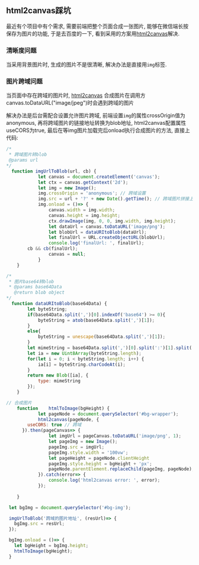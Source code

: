 ## html2canvas踩坑

最近有个项目中有个需求, 需要前端把整个页面合成一张图片, 能够在微信端长按保存为图片的功能, 于是去百度的一下, 看到采用的方案用[html2canvas](https://github.com/niklasvh/html2canvas)解决.

### 清晰度问题

当采用背景图片时, 生成的图片不是很清晰, 解决办法是直接用`img`标签.

### 图片跨域问题

当页面中存在跨域的图片时, [html2canvas](https://github.com/niklasvh/html2canvas) 合成图片在调用方canvas.toDataURL("image/jpeg")时会遇到跨域的图片

解决办法是后台需配合设置允许图片跨域, 前端设置`img`的属性crossOrigin值为anonymous, 再将跨域图片的链接地址转换为blob地址, html2canvas配置属性useCORS为true, 最后在等img图片加载完后onload执行合成图片的方法, 直接上代码:

``` javascript
/*
 * 跨域图片转blob
 @params url
*/
  function imgUrlToBlob(url, cb) {
			let canvas = document.createElement('canvas');
			let ctx = canvas.getContext('2d');
			let img = new Image();
			img.crossOrigin = 'anonymous'; // 跨域设置
			img.src = url + '?' + new Date().getTime(); // 跨域图片拼接上时间戳
			img.onload = ()=> {
				canvas.width = img.width;
				canvas.height = img.height;
				ctx.drawImage(img, 0, 0, img.width, img.height);
				let dataUrl = canvas.toDataURL('image/png');
				let blobUrl = dataURItoBlob(dataUrl);
				let finalUrl = URL.createObjectURL(blobUrl);
				console.log('finalUrl: ', finalUrl);
        cb && cb(finalUrl);
				canvas = null;
			}
	}

/*
 * 图片base64转blob
 * @params base64Data
   @return blob object
*/
  function dataURItoBlob(base64Data) {
		let byteString;
		if(base64Data.split(',')[0].indexOf('base64') >= 0){
			byteString = atob(base64Data.split(',')[1]);
		}
		else{
			byteString = unescape(base64Data.split(',')[1]);
		}
		let mimeString = base64Data.split(',')[0].split(':')[1].split(';')[0];
		let ia = new Uint8Array(byteString.length);
		for(let i = 0; i < byteString.length; i++) {
			ia[i] = byteString.charCodeAt(i);
		}
		return new Blob([ia], {
			type: mimeString
		});
	}

// 合成图片
	function	htmlToImage(bgHeight) {
			let pageNode = document.querySelector('#bg-wrapper');
			html2canvas(pageNode, {
        useCORS: true // 跨域
      }).then(pageCanvas=> {
				let imgUrl = pageCanvas.toDataURL('image/png', 1);
				let pageImg = new Image();
				pageImg.src = imgUrl;
				pageImg.style.width = '100vw';
				let pageHeight = pageNode.clientHeight
				pageImg.style.height = bgHeight + 'px';
				pageNode.parentElement.replaceChild(pageImg, pageNode);
			}).catch(error=> {
				console.log('html2canvas error: ', error);
			});
			
	}

 let bgImg = document.querySelector('#bg-img');

 imgUrlToBlob('跨域的图片地址', (resUrl)=> {
   bgImg.src = resUrl;
 });

 bgImg.onload = ()=> {
   let bgHeight = bgImg.height;
   htmlToImage(bgHeight);
 }
```
